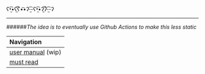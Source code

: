 ʕ•̫͡•ʕ*̫͡*ʕ•͡•ʔ-̫͡-ʕ•̫͡•ʔ*̫͡*ʔ-̫͡-ʔ
____

######_The idea is to eventually use Github Actions to make this less static_

|  Navigation                                     |          
| :-----------------------------------------------| 
| [user manual](docs/user-manual.txt) (wip)       |
| [must read](https://github.com/clD11/must-read) |

